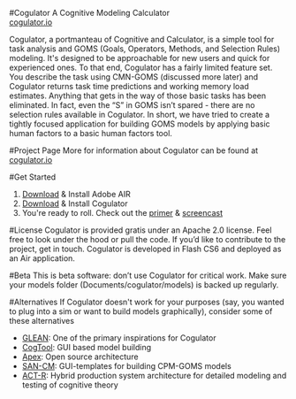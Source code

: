 #Cogulator
A Cognitive Modeling Calculator  
[cogulator.io](http://cogulator.io)

Cogulator, a portmanteau of Cognitive and Calculator, is a simple tool for task analysis and GOMS (Goals, Operators, Methods, and Selection Rules) modeling. It's designed to be approachable for new users and quick for experienced ones. To that end, Cogulator has a fairly limited feature set. You describe the task using CMN-GOMS (discussed more later) and Cogulator returns task time predictions and working memory load estimates. Anything that gets in the way of those basic tasks has been eliminated. In fact, even the “S” in GOMS isn’t spared - there are no selection rules available in Cogulator. In short, we have tried to create a tightly focused application for building GOMS models by applying basic human factors to a basic human factors tool.

#Project Page
More for information about Cogulator can be found at [cogulator.io](http://cogulator.io)

#Get Started
1. [Download](https://get.adobe.com/air/) & Install Adobe AIR 
2. [Download](https://github.com/Cogulator/Cogulator/releases/download/v1.2/cogulator.air) & Install Cogulator
3. You're ready to roll.  Check out the [primer](http://cogulator.github.io/Cogulator/primer.html) & [screencast](http://cogulator.github.io/Cogulator/screencast.html)

#License
Cogulator is provided gratis under an Apache 2.0 license. Feel free to look under the hood or pull the code. If you’d like to contribute to the project, get in touch. Cogulator is developed in Flash CS6 and deployed as an Air application.

#Beta
This is beta software: don’t use Cogulator for critical work. Make sure your models folder (Documents/cogulator/models) is backed up regularly. 

#Alternatives
If Cogulator doesn't work for your purposes (say, you wanted to plug into a sim or want to build models graphically), consider some of these alternatives
* [GLEAN](http://web.eecs.umich.edu/~kieras/goms.html): One of the primary inspirations for Cogulator
* [CogTool](http://cogtool.hcii.cs.cmu.edu/): GUI based model building
* [Apex](http://www.ai.sri.com/project/APEX): Open source architecture
* [SAN-CM](http://cogworks.cogsci.rpi.edu/node/366): GUI-templates for building CPM-GOMS models
* [ACT-R](http://act-r.psy.cmu.edu/): Hybrid production system architecture for detailed modeling and testing of cognitive theory
